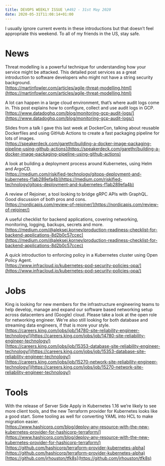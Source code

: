 ```yaml
---
title: DEVOPS WEEKLY ISSUE \#492 - 31st May 2020 
date: 2020-05-31T11:08:14+01:00
---
```


I usually ignore current events in these introductions but that doesn’t feel appropriate this weekend. To all of my friends in the US, stay safe.


News
====

Threat modelling is a powerful technique for understanding how your service might be attacked. This detailed post services as a great introduction to software developers who might not have a string security background.
<br>[https://martinfowler.com/articles/agile-threat-modelling.html](https://martinfowler.com/articles/agile-threat-modelling.html)


A lot can happen in a large cloud environment, that’s where audit logs come in. This post explains how to configure, collect and use audit logs in GCP.
<br>[https://www.datadoghq.com/blog/monitoring-gcp-audit-logs/](https://www.datadoghq.com/blog/monitoring-gcp-audit-logs/)


Slides from a talk I gave this last week at DockerCon, talking about reusable Dockerfiles and using GitHub Actions to create a fast packaging pipeline for lots of images.
<br>[https://speakerdeck.com/garethr/building-a-docker-image-packaging-pipeline-using-github-actions](https://speakerdeck.com/garethr/building-a-docker-image-packaging-pipeline-using-github-actions)


A look at building a deployment process around Kubernetes, using Helm and ArgoCD.
<br>[https://medium.com/riskified-technology/gitops-deployment-and-kubernetes-f1ab289efa4b](https://medium.com/riskified-technology/gitops-deployment-and-kubernetes-f1ab289efa4b)


A review of Rejoiner, a tool looking to bridge gRPC APIs with GraphQL. Good discussion of both pros and cons.
<br>[https://nordicapis.com/review-of-rejoiner/](https://nordicapis.com/review-of-rejoiner/)


A useful checklist for backend applications, covering networking, monitoring, logging, backups, secrets and more.
<br>[https://medium.com/@aleksei.kornev/production-readiness-checklist-for-backend-applications-8d2b0c57ccec](https://medium.com/@aleksei.kornev/production-readiness-checklist-for-backend-applications-8d2b0c57ccec)


A quick introduction to enforcing policy in a Kubernetes cluster using Open Policy Agent.
<br>[https://www.infracloud.io/kubernetes-pod-security-policies-opa/](https://www.infracloud.io/kubernetes-pod-security-policies-opa/)


Jobs
====

King is looking for new members for the infrastructure engineering teams to help develop, manage and expand our software based networking setup across datacenters and (Google) cloud. Please take a look at the open role for networking engineer. We're also still looking for both database and streaming data engineers, if that is more your style.
<br>[https://careers.king.com/jobs/job/14780-site-reliability-engineer-technology/](https://careers.king.com/jobs/job/14780-site-reliability-engineer-technology/)
<br>[https://careers.king.com/jobs/job/15353-database-site-reliability-engineer-technology/](https://careers.king.com/jobs/job/15353-database-site-reliability-engineer-technology/)
<br>[https://careers.king.com/jobs/job/15270-network-site-reliability-engineer-technology/](https://careers.king.com/jobs/job/15270-network-site-reliability-engineer-technology/)


Tools
=====

With the release of Server Side Apply in Kubernetes 1.16 we’re likely to see more client tools, and the new Terraform provider for Kubernetes looks like a good start. Some tooling as well for converting YAML into HCL to make migration easier.
<br>[https://www.hashicorp.com/blog/deploy-any-resource-with-the-new-kubernetes-provider-for-hashicorp-terraform/](https://www.hashicorp.com/blog/deploy-any-resource-with-the-new-kubernetes-provider-for-hashicorp-terraform/)
<br>[https://github.com/hashicorp/terraform-provider-kubernetes-alpha](https://github.com/hashicorp/terraform-provider-kubernetes-alpha)
<br>[https://github.com/jrhouston/tfk8s](https://github.com/jrhouston/tfk8s)



